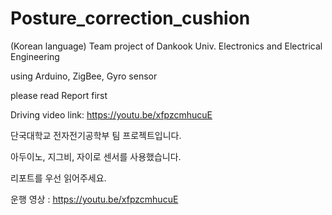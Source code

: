 # Posture_correction_cushion
(Korean language)
Team project of Dankook Univ. Electronics and Electrical Engineering

using Arduino, ZigBee, Gyro sensor

please read Report first

Driving video link: https://youtu.be/xfpzcmhucuE

단국대학교 전자전기공학부 팀 프로젝트입니다.

아두이노, 지그비, 자이로 센서를 사용했습니다.

리포트를 우선 읽어주세요.

운행 영상 : https://youtu.be/xfpzcmhucuE
